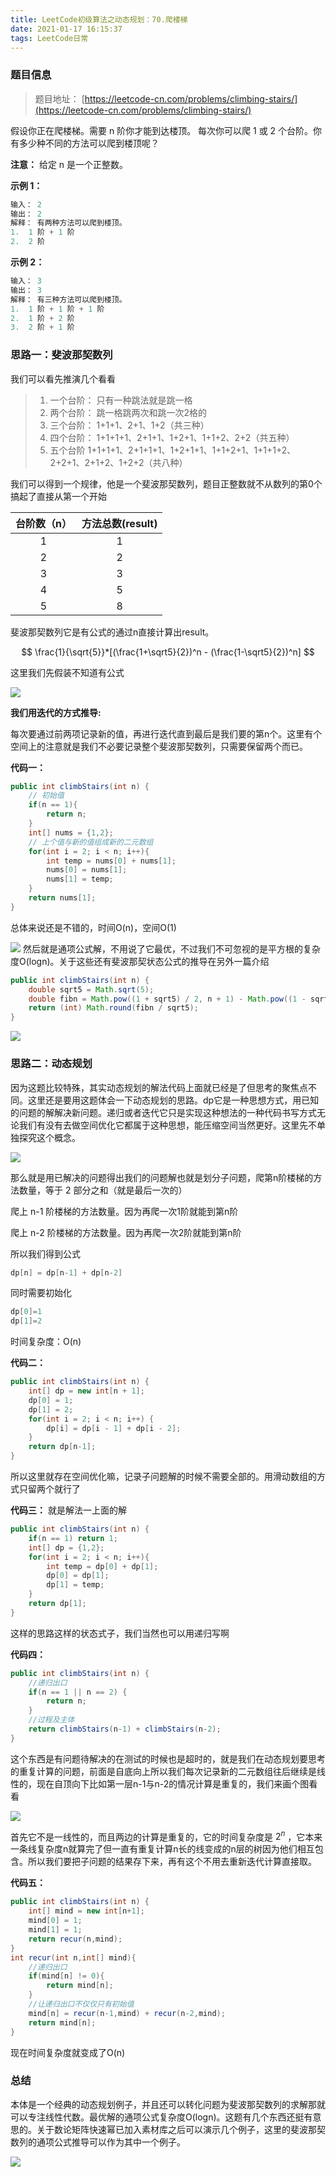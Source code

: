 ```yaml
---
title: LeetCode初级算法之动态规划：70.爬楼梯
date: 2021-01-17 16:15:37
tags: LeetCode日常
---
```


### 题目信息
> 题目地址： [https://leetcode-cn.com/problems/climbing-stairs/](https://leetcode-cn.com/problems/climbing-stairs/)

假设你正在爬楼梯。需要 n 阶你才能到达楼顶。<!--more-->
每次你可以爬 1 或 2 个台阶。你有多少种不同的方法可以爬到楼顶呢？

**注意：** 给定 n 是一个正整数。

**示例 1：**
```java
输入： 2
输出： 2
解释： 有两种方法可以爬到楼顶。
1.  1 阶 + 1 阶
2.  2 阶
```
**示例 2：**
```java
输入： 3
输出： 3
解释： 有三种方法可以爬到楼顶。
1.  1 阶 + 1 阶 + 1 阶
2.  1 阶 + 2 阶
3.  2 阶 + 1 阶
```

### 思路一：斐波那契数列

我们可以看先推演几个看看

>1. 一个台阶：
>只有一种跳法就是跳一格
>2. 两个台阶：
>跳一格跳两次和跳一次2格的
>3. 三个台阶：
>1+1+1、2+1、1+2（共三种）
>4. 四个台阶：
>1+1+1+1、2+1+1、1+2+1、1+1+2、2+2（共五种）
>5. 五个台阶
>1+1+1+1、2+1+1+1、1+2+1+1、1+1+2+1、1+1+1+2、2+2+1、2+1+2、1+2+2（共八种）

我们可以得到一个规律，他是一个斐波那契数列，题目正整数就不从数列的第0个搞起了直接从第一个开始

| 台阶数（n） | 方法总数(result) |
| :---------: | :--------------: |
|      1      |        1         |
|      2      |        2         |
|      3      |        3         |
|      4      |        5         |
|      5      |        8         |

斐波那契数列它是有公式的通过n直接计算出result。

$$
\frac{1}{\sqrt{5}}*[(\frac{1+\sqrt5}{2})^n - (\frac{1-\sqrt5}{2})^n]
$$

这里我们先假装不知道有公式

![](https://gitee.com/Jasper-zh/blogImage/raw/master/%E7%88%AC%E6%A5%BC%E6%A2%AF/b1.jpg)

**我们用迭代的方式推导:**

每次要通过前两项记录新的值，再进行迭代直到最后是我们要的第n个。这里有个空间上的注意就是我们不必要记录整个斐波那契数列，只需要保留两个而已。

**代码一：**

```java
public int climbStairs(int n) {
    // 初始值
    if(n == 1){
        return n;
    }
    int[] nums = {1,2};
    // 上个值与新的值组成新的二元数组
    for(int i = 2; i < n; i++){
        int temp = nums[0] + nums[1];
        nums[0] = nums[1];
        nums[1] = temp;
    }
    return nums[1];
}
```

总体来说还是不错的，时间O(n)，空间O(1)

![](https://gitee.com/Jasper-zh/blogImage/raw/master/%E7%88%AC%E6%A5%BC%E6%A2%AF/j1.png)
然后就是通项公式解，不用说了它最优，不过我们不可忽视的是平方根的复杂度O(logn)。关于这些还有斐波那契状态公式的推导在另外一篇介绍
```java
public int climbStairs(int n) {
    double sqrt5 = Math.sqrt(5);
    double fibn = Math.pow((1 + sqrt5) / 2, n + 1) - Math.pow((1 - sqrt5) / 2, n + 1);
    return (int) Math.round(fibn / sqrt5);
}
```

![](https://gitee.com/Jasper-zh/blogImage/raw/master/%E7%88%AC%E6%A5%BC%E6%A2%AF/j2.png)

### 思路二：动态规划

因为这题比较特殊，其实动态规划的解法代码上面就已经是了但思考的聚焦点不同。这里还是要用这题体会一下动态规划的思路。dp它是一种思想方式，用已知的问题的解解决新问题。递归或者迭代它只是实现这种想法的一种代码书写方式无论我们有没有去做空间优化它都属于这种思想，能压缩空间当然更好。这里先不单独探究这个概念。

![](https://gitee.com/Jasper-zh/blogImage/raw/master/%E7%88%AC%E6%A5%BC%E6%A2%AF/b4.jpg)

那么就是用已解决的问题得出我们的问题解也就是划分子问题，爬第n阶楼梯的方法数量，等于 2 部分之和（就是最后一次的）

爬上 n-1 阶楼梯的方法数量。因为再爬一次1阶就能到第n阶

爬上 n-2 阶楼梯的方法数量。因为再爬一次2阶就能到第n阶

所以我们得到公式
```java
dp[n] = dp[n-1] + dp[n-2]
```
同时需要初始化 
```java
dp[0]=1
dp[1]=2
```
时间复杂度：O(n)

**代码二：**
```java
public int climbStairs(int n) {
    int[] dp = new int[n + 1];
    dp[0] = 1;
    dp[1] = 2;
    for(int i = 2; i < n; i++) {
        dp[i] = dp[i - 1] + dp[i - 2];
    }
    return dp[n-1];
}
```
所以这里就存在空间优化嘛，记录子问题解的时候不需要全部的。用滑动数组的方式只留两个就行了

**代码三：** 就是解法一上面的解
```java
public int climbStairs(int n) {
    if(n == 1) return 1;
    int[] dp = {1,2};
    for(int i = 2; i < n; i++){
        int temp = dp[0] + dp[1];
        dp[0] = dp[1];
        dp[1] = temp;
    }
    return dp[1];
}
```

这样的思路这样的状态式子，我们当然也可以用递归写啊

**代码四：**
```java
public int climbStairs(int n) {
    //递归出口
    if(n == 1 || n == 2) {
        return n;
    }
    //过程及主体
    return climbStairs(n-1) + climbStairs(n-2);
}
```
这个东西是有问题待解决的在测试的时候也是超时的，就是我们在动态规划要思考的重复计算的问题，前面是自底向上所以我们每次记录新的二元数组往后继续是线性的，现在自顶向下比如第一层n-1与n-2的情况计算是重复的，我们来画个图看看

![](https://gitee.com/Jasper-zh/blogImage/raw/master/%E7%88%AC%E6%A5%BC%E6%A2%AF/1.png)

首先它不是一线性的，而且两边的计算是重复的，它的时间复杂度是 $2^n$ ，它本来一条线复杂度n就算完了但一直有重复计算n长的线变成的n层的树因为他们相互包含。所以我们要把子问题的结果存下来，再有这个不用去重新迭代计算直接取。

**代码五：**
```java
public int climbStairs(int n) {
    int[] mind = new int[n+1];
    mind[0] = 1;
    mind[1] = 1;
    return recur(n,mind);
}
int recur(int n,int[] mind){
    //递归出口
    if(mind[n] != 0){
        return mind[n];
    }
    //让递归出口不仅仅只有初始值
    mind[n] = recur(n-1,mind) + recur(n-2,mind);
    return mind[n];
}
```
现在时间复杂度就变成了O(n)

### 总结
本体是一个经典的动态规划例子，并且还可以转化问题为斐波那契数列的求解那就可以专注线性代数。最优解的通项公式复杂度O(logn)。这题有几个东西还挺有意思的。关于数论矩阵快速幂已加入素材库之后可以演示几个例子，这里的斐波那契数列的通项公式推导可以作为其中一个例子。

![](https://gitee.com/Jasper-zh/blogImage/raw/master/%E7%88%AC%E6%A5%BC%E6%A2%AF/b3.jpg)